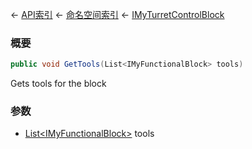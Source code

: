 ← [API索引](Api-Index) ← [命名空间索引](Namespace-Index) ← [IMyTurretControlBlock](SpaceEngineers.Game.ModAPI.Ingame.IMyTurretControlBlock)

### 概要

```csharp
public void GetTools(List<IMyFunctionalBlock> tools)
```

Gets tools for the block

### 参数

* [List&lt;IMyFunctionalBlock&gt;](https://docs.microsoft.com/en-us/dotnet/api/System.Collections.Generic.List-1?view=netframework-4.6) tools
